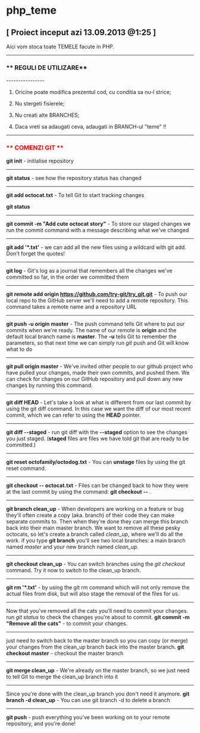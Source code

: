 php_teme
================ 
[ Proiect inceput azi 13.09.2013 @1:25 ]
----------------
Aici vom stoca toate TEMELE facute in PHP.

----------------

<h3>** REGULI DE UTILIZARE**</h3>
----------------

1) Oricine poate modifica prezentul cod, cu conditia sa nu-l strice;

2) Nu stergeti fisierele;

3) Nu creati alte BRANCHES;

4) Daca vreti sa adaugati ceva, adaugati in BRANCH-ul "teme" !!

-----------------
<h3 style="color: red;">** COMENZI GIT **</h3>

<b>git init</b> - initialise repository

-----------------

<b>git status</b> - see how the repository status has changed

-----------------

<b>git add octocat.txt</b> - To tell Git to start tracking changes

  <b>git status</b>
  
-----------------

<b>git commit -m "Add cute octocat story"</b> - To store our staged changes we run the commit command with a message describing what we've changed

-----------------

<b>git add '*.txt'</b> - we can add all the new files using a wildcard with git add. Don't forget the quotes!

-----------------

<b>git log</b> - Git's log as a journal that remembers all the changes we've committed so far, in the order we committed them

-----------------

<b>git remote add origin https://github.com/try-git/try_git.git</b> - To push our local repo to the GitHub server we'll need to add a remote repository. This command takes a remote name and a repository URL

-----------------

<b>git push -u origin master</b> - The push command tells Git where to put our commits when we're ready. The name of our remote is <b>origin</b> and the default local branch name is <b>master</b>. The <b> -u</b> tells Git to remember the parameters, so that next time we can simply run <i>git</i> push and Git will know what to do

-----------------

<b>git pull origin master</b> - We've invited other people to our github project who have pulled your changes, made their own commits, and pushed them. We can check for changes on our GitHub repository and pull down any new changes by running this command.

-----------------

<b>git diff HEAD</b> - Let's take a look at what is different from our last commit by using the git diff command. In this case we want the diff of our most recent commit, which we can refer to using the <b>HEAD</b> pointer.

-----------------

<b>git diff --staged</b> - run git diff with the <b>--staged</b> option to see the changes you just staged. (<b>staged</b> files are files we have told git that are ready to be committed.)

-----------------

<b>git reset octofamily/octodog.txt</b> - You can <b>unstage</b> files by using the git reset command.

-----------------

<b>git checkout -- octocat.txt</b> - Files can be changed back to how they were at the last commit by using the command: <b>git checkout -- <target> </b>.

-----------------

<b>git branch clean_up</b> - When developers are working on a feature or bug they'll often create a copy (aka. branch) of their code they can make separate commits to. Then when they're done they can merge this branch back into their main master branch. We want to remove all these pesky octocats, so let's create a branch called <i>clean_up</i>, where we'll do all the work.
if you type <b>git branch</b> you'll see two local branches: a main branch named <i>master</i> and your new branch named <i>clean_up</i>.

-----------------

<b>git checkout clean_up</b> - You can switch branches using the <i>git checkout <branch> </i> command. Try it now to switch to the clean_up branch.

-----------------

<b>git rm '*.txt'</b> - by using the git rm command which will not only remove the actual files from disk, but will also stage the removal of the files for us. 

-----------------

Now that you've removed all the cats you'll need to commit your changes.
run <i>git status</i> to check the changes you're about to commit.
<b>git commit -m "Remove all the cats"</b> - to commit your changes.

-----------------

just need to switch back to the master branch so you can copy (or merge) your changes from the clean_up branch back into the master branch.
<b>git checkout master</b> - checkout the master branch

-----------------

<b>git merge clean_up</b> - We're already on the master branch, so we just need to tell Git to merge the clean_up branch into it

-----------------

Since you're done with the clean_up branch you don't need it anymore.
<b>git branch -d clean_up</b> - You can use git branch -d <branch name> to delete a branch

-----------------

<b>git push</b> - push everything you've been working on to your remote repository, and you're done!
